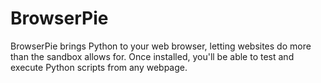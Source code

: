# BrowserPie

BrowserPie brings Python to your web browser, letting websites do more than the sandbox allows for. Once installed, you'll be able to test and execute Python scripts from any webpage.
